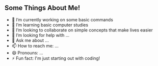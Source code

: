 ## Some Things About Me!



- 🔭 I’m currently working on some basic commands
- 🌱 I’m learning basic computer studies
- 👯 I’m looking to collaborate on simple concepts that make lives easier
- 🤔 I’m looking for help with ...
- 💬 Ask me about ...
- 📫 How to reach me: ...
- 😄 Pronouns: ...
- ⚡ Fun fact: I'm just starting out with coding!
